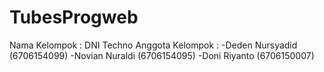 # TubesProgweb
Nama Kelompok : DNI Techno
Anggota Kelompok : 
-Deden Nursyadid (6706154099)
-Novian Nuraldi (6706154095)
-Doni Riyanto (6706150007)
